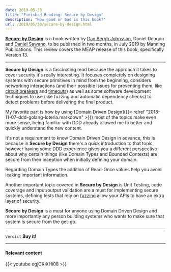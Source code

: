 ```yaml
---
date: 2019-05-30
title: "Finished Reading: Secure by Design"
description: "How good or bad is this book?"
url: /2019/05/30/secure-by-design.html
---
```


[**Secure by Design**](https://www.manning.com/books/secure-by-design) is a book written by [Dan Bergh Johnsson](http://dearjunior.blogspot.com/), Daniel Deagun and [Daniel Sawano](https://twitter.com/danielsawano), to be published in two months, in July 2019 by Manning Publications. This review covers the MEAP release of this book, specifically Version 13.

---

**Secure by Design** is a fascinating read because the approach it takes to cover security it's really interesting. It focuses completely on designing systems with secure primitives in mind from the beginning, considers networking interactions (and their possible issues for preventing them, like [circuit breakers](https://github.com/sony/gobreaker) and [timeouts](https://blog.cloudflare.com/the-complete-guide-to-golang-net-http-timeouts/)) as well as some software development techniques to use (like fuzzing and automatic dependency checks) to detect problems before delivering the final product.

My favorite part is how by using [Domain Driven Design]({{< relref "2018-11-07-ddd-golang-loteria.markdown" >}}) most of the topics make even more sense, being familiar with DDD already allowed me to better and quickly understand the new content.

It's not a requirement to know Domain Driven Design in advance, this is because in **Secure by Design** there's a quick introduction to that topic, however having some DDD experience gives you a different perspective about why certain things (like Domain Types and Bounded Contexts) are secure from their inception when initially defining your domain.

Regarding Domain Types the addition of Read-Once values help you avoid leaking important information.

Another important topic covered in **Secure by Design** is Unit Testing, code coverage and input/output validation are a must for implementing secure systems, defining tests that rely on [fuzzing](https://github.com/dvyukov/go-fuzz) allow your APIs to have an extra layer of security.

**Secure by Design** is a must for anyone using Domain Driven Design and more importantly any person building systems who wants to make sure that system is secure from the get-go.

---

`Verdict` **Buy it!**

---

#### Relevant content

{{< youtube ogjOKlXHi08 >}}

